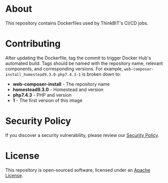 # About

This repository contains Dockerfiles used by ThinkBIT's CI/CD jobs.

# Contributing

After updating the Dockerfile, tag the commit to trigger Docker Hub's automated build. Tags should be named with the repository name, relevant components, and corresponding versions. For example, `web-composer-install_homestead9.3.0-php7.4.3-1` is broken down to:

* **web-composer-install** - The repository name
* **homestead9.3.0** - Homestead and version
* **php7.4.3** - PHP and version
* **1** - The first version of this image

# Security Policy

If you discover a security vulnerability, please review our [Security Policy](SECURITY.MD).

# License

This repository is open-sourced software, licensed under an [Apache License](LICENSE.MD).